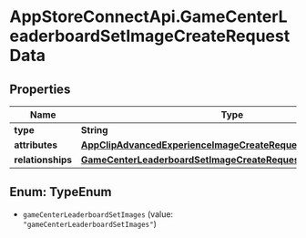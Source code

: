 # AppStoreConnectApi.GameCenterLeaderboardSetImageCreateRequestData

## Properties

Name | Type | Description | Notes
------------ | ------------- | ------------- | -------------
**type** | **String** |  | 
**attributes** | [**AppClipAdvancedExperienceImageCreateRequestDataAttributes**](AppClipAdvancedExperienceImageCreateRequestDataAttributes.md) |  | 
**relationships** | [**GameCenterLeaderboardSetImageCreateRequestDataRelationships**](GameCenterLeaderboardSetImageCreateRequestDataRelationships.md) |  | 



## Enum: TypeEnum


* `gameCenterLeaderboardSetImages` (value: `"gameCenterLeaderboardSetImages"`)




